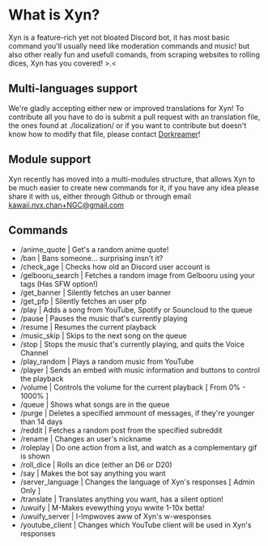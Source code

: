 # What is Xyn?
Xyn is a feature-rich yet not bloated Discord bot, it has most basic command you'll usually need like moderation commands and music!
but also other really fun and usefull comands, from scraping websites to rolling dices, Xyn has you covered! >.<

## Multi-languages support
We're gladly accepting either new or improved translations for Xyn!
To contribute all you have to do is submit a pull request with an translation file, the ones found at ./localization/
or if you want to contribute but doesn't know how to modify that file, please contact [Dorkreamer](https://dorkreamer.carrd.co)!

## Module support
Xyn recently has moved into a multi-modules structure, that allows Xyn to be much easier to create new commands for it, if you have any idea please share it with us, either through Github or through email kawaii.nyx.chan+NGC@gmail.com

## Commands
- /anime_quote | Get's a random anime quote!
- /ban | Bans someone... surprising insn't it?
- /check_age | Checks how old an Discord user account is
- /gelbooru_search | Fetches a random image from Gelbooru using your tags (Has SFW option!)
- /get_banner | Silently fetches an user banner
- /get_pfp | Silently fetches an user pfp
- /play | Adds a song from YouTube, Spotify or Souncloud to the queue
- /pause | Pauses the music that's currently playing
- /resume | Resumes the current playback
- /music_skip | Skips to the next song on the queue
- /stop | Stops the music that's currently playing, and quits the Voice Channel
- /play_random | Plays a random music from YouTube
- /player | Sends an embed with music information and buttons to control the playback
- /volume | Controls the volume for the current playback [ From 0% - 1000% ]
- /queue | Shows what songs are in the queue
- /purge | Deletes a specified ammount of messages, if they're younger than 14 days
- /reddit | Fetches a random post from the specified subreddit
- /rename | Changes an user's nickname
- /roleplay | Do one action from a list, and watch as a complementary gif is shown
- /roll_dice | Rolls an dice (either an D6 or D20)
- /say | Makes the bot say anything you want
- /server_language | Changes the language of Xyn's responses [ Admin Only ]
- /translate | Translates anything you want, has a silent option!
- /uwuify | M-Makes evewything yoyu wwite 1-10x betta!
- /uwuify_server | I-Impwoves aww of Xyn's w-wesponses
- /youtube_client | Changes which YouTube client will be used in Xyn's responses
